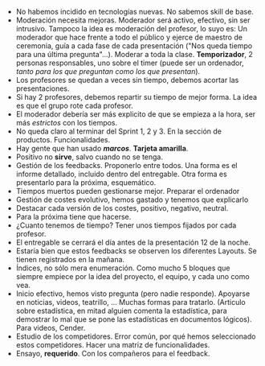 * No habemos incidido en tecnologías nuevas. No sabemos skill de base.
* Moderación necesita mejoras. Moderador será activo, efectivo, sin ser intrusivo. Tampoco la idea es moderación del profesor, lo suyo es: Un moderador que hace frente a todo el público y ejerce de maestro de ceremonia, guía a cada fase de cada presentación ("Nos queda tiempo para una última pregunta"...). Moderar a toda la clase. **Temporizador**, 2 personas responsables, uno sobre el timer (puede ser un ordenador, *tanto para los que preguntan como los que presentan*).
* Los profesores se quedan a veces sin tiempo, debemos acortar las presentaciones.
* Si hay 2 profesores, debemos repartir su tiempo de mejor forma. La idea es que el grupo rote cada profesor.
* El moderador debería ser más explicito de que se empieza a la hora, ser más *estrictos* con los tiempos.
* No queda claro al terminar del Sprint 1, 2 y 3. En la sección de productos. Funcionalidades.
* Hay gente que han usado ***marcos***. **Tarjeta amarilla**.
* Positivo no **sirve**, salvo cuando no se tenga.
* Gestión de los feedbacks. Proponerlo entre todos. Una forma es el informe detallado, incluido dentro del entregable. Otra forma es presentarlo para la próxima, esquemático.
* Tiempos muertos pueden gestionarse mejor. Preparar el ordenador
* Gestión de costes evolutivo, hemos gastado y tenemos que explicarlo
* Destacar cada versión de los costes, positivo, negativo, neutral.
* Para la próxima tiene que hacerse.
* ¿Cuanto tenemos de tiempo? Tener unos tiempos fijados por cada profesor.
* El entregable se cerrará el día antes de la presentación 12 de la noche.
* Estaría bien que estos feedbacks se observen los diferentes Layouts. Se tienen registrados en la mañana.
* Índices, no sólo mera enumeración. Como mucho 5 bloques que siempre empiece por la idea del proyecto, el equipo, y cada uno como vea.
* Inicio efectivo, hemos visto pregunta (pero nadie responde). Apoyarse en noticias, videos, teatrillo, ... Muchas formas para tratarlo. (Articulo sobre estadística, en mitad alguien comenta la estadística, para demostrar lo mal que se pone las estadísticas en documentos lógicos). Para videos, Cender.
* Estudio de los competidores. Error común, por qué hemos seleccionado estos competidores. Hacer una matriz de funcionalidades.
* Ensayo, **requerido**. Con los compañeros para el feedback.